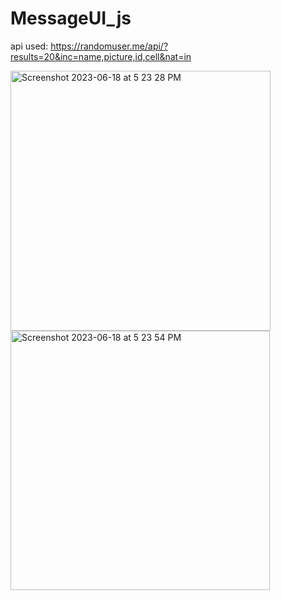 # MessageUI_js
api used: https://randomuser.me/api/?results=20&inc=name,picture,id,cell&nat=in

<img width="416" alt="Screenshot 2023-06-18 at 5 23 28 PM" src="https://github.com/Deepom5/MessageUI_js/assets/64247104/b173ed64-790f-4b33-96b0-d0c60ca75ed4">
<img width="415" alt="Screenshot 2023-06-18 at 5 23 54 PM" src="https://github.com/Deepom5/MessageUI_js/assets/64247104/d1fe87b1-fa0c-44bc-813e-ae3422684815">
